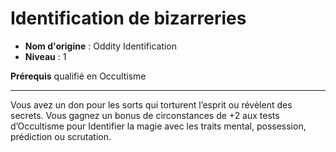 # Identification de bizarreries

 * **Nom d'origine** : Oddity Identification
 * **Niveau** : 1


<p><strong>Prérequis</strong> qualifié en Occultisme</p>
<hr>
<p>Vous avez un don pour les sorts qui torturent l’esprit ou révèlent des secrets. Vous gagnez un bonus de circonstances de +2 aux tests d’Occultisme pour Identifier la magie avec les traits mental, possession, prédiction ou scrutation.</p>